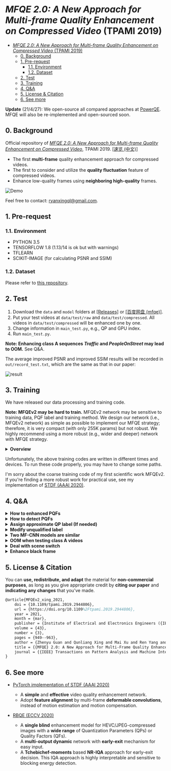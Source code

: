 # *MFQE 2.0: A New Approach for Multi-frame Quality Enhancement on Compressed Video* (TPAMI 2019)

- [*MFQE 2.0: A New Approach for Multi-frame Quality Enhancement on Compressed Video* (TPAMI 2019)](#mfqe-20-a-new-approach-for-multi-frame-quality-enhancement-on-compressed-video-tpami-2019)
  - [0. Background](#0-background)
  - [1. Pre-request](#1-pre-request)
    - [1.1. Environment](#11-environment)
    - [1.2. Dataset](#12-dataset)
  - [2. Test](#2-test)
  - [3. Training](#3-training)
  - [4. Q&A](#4-qa)
  - [5. License & Citation](#5-license--citation)
  - [6. See more](#6-see-more)

**Update** (21/4/27): We open-source all compared approaches at [PowerQE](https://github.com/RyanXingQL/PowerQE). MFQE will also be re-implemented and open-sourced soon.
## 0. Background

Official repository of [*MFQE 2.0: A New Approach for Multi-frame Quality Enhancement on Compressed Video*](http://arxiv.org/abs/1902.09707), TPAMI 2019. [[速览 (中文)]](https://github.com/RyanXingQL/Blog/blob/main/posts/mfqev2.md)

- The first **multi-frame** quality enhancement approach for compressed videos.
- The first to consider and utilize the **quality fluctuation** feature of compressed videos.
- Enhance low-quality frames using **neighboring high-quality** frames.

![Demo](https://user-images.githubusercontent.com/34084019/105737566-10a31b00-5f71-11eb-9d2c-19780ab94ab1.png)

Feel free to contact: <ryanxingql@gmail.com>.

## 1. Pre-request

### 1.1. Environment

- PYTHON 3.5
- TENSORFLOW 1.8 (1.13/14 is ok but with warnings)
- TFLEARN
- SCIKIT-IMAGE (for calculating PSNR and SSIM)

### 1.2. Dataset

Please refer to [this repository](https://gist.github.com/RyanXingQL/db0b67abb771f02ad9d6c6536eec971e).

## 2. Test

1. Download the `data` and `model` folders at [[Releases]](https://github.com/RyanXingQL/MFQEv2.0/releases/) or [[百度网盘 (mfqe)]](https://pan.baidu.com/s/1gE-VnMTgRW-57QiUwVNlVQ).
2. Put your test videos at `data/test/raw` and `data/test/compressed`. All videos in `data/test/compressed` will be enhanced one by one.
3. Change information in `main_test.py`, e.g., QP and GPU index.
4. Run `main_test.py`.

**Note: Enhancing class A sequences *Traffic* and *PeopleOnStreet* may lead to OOM.** See Q&A.

The average improved PSNR and improved SSIM results will be recorded in `out/record_test.txt`, which are the same as that in our paper:

![result](https://user-images.githubusercontent.com/34084019/105737588-16006580-5f71-11eb-9820-b974aeca1917.png)

## 3. Training

We have released our data processing and training code.

**Note: MFQEv2 may be hard to train.** MFQEv2 network may be sensitive to training data, PQF label and training method. We design our network (i.e., MFQEv2 network) as simple as possible to implement our MFQE strategy; therefore, it is very compact (with only 255K params) but not robust. We highly recommend using a more robust (e.g., wider and deeper) network with MFQE strategy.

<details>

<summary><b>Overview</b></summary>

For non-PQF enhancement:

- `main_extract_TrainingSet_NP`
  - Obtain patch pairs (pre-PQF, mid-non-PQF and sub-PQF patch pairs) from videos.
  - Shuffle and stack these pairs into `.npy` files.
- `main_train_NP`: Train non-PQF enhancement model at QP=37 (training model at QP=37 may be easier than other QPs).
- `main_train_FineTune_NP`: Train non-PQF enhancement models at other QPs by fine-tuning QP=37 model.

For PQF enhancement:

- `main_extract_TrainingSet_P`
  - Obtain patch pairs (pre-PQF, mid-PQF and sub-PQF patch pairs) from videos.
  - Shuffle and stack these pairs into `.npy` files.
- `main_train_FinetuneFromStep1_P`: Train PQF enhancement models by fine-tuning non-PQF enhancement models at corresponding QPs.

You can also train your own model by fine-tuning the open-source pre-trained model.

</details>

Unfortunately, the above training codes are written in different times and devices. To run these code properly, you may have to change some paths.

I'm sorry about the coarse training code of my first scientific work MFQEv2. If you're finding a more robust work for practical use, see my implementation of [STDF (AAAI 2020)](https://github.com/RyanXingQL/STDF-PyTorch).

## 4. Q&A

<details>
<summary><b>How to enhanced PQFs</b></summary>
<p>

In MFQEv2, PQFs are also enhanced using their neighboring PQFs. Note that the models for PQF enhancement and non-PQF enhancement are trained separately.

In MFQEv1, PQFs are enhanced using other image enhancement approaches.

</p>
</details>

<details>
<summary><b>How to detect PQFs</b></summary>
<p>

In the training stage, we use **ground truth PQF labels**, i.e., labels that generated by PSNR values. See our paper for more details.

In the testing stage, we provide PQF labels of all 18 videos in `data`. Besides, we have two more options for you:

1. Use **ground truth PQF labels** based on PSNR values. PSNR values can be simply obtained from either codecs or bit flow (e.g., log files generated by encoder include PSNR values). Also, we proved in our paper that the PSNR-generated label and detector-generated label have almost the same effect on the final enhancement performance.
2. Simply based on **QP values**. We find that among the 38 values, the QP value is of most importance. Therefore, one can also generate the PQF label according to the QP values. This option works especially for the LDP-encoded video. Note that: a low QP value usually indicates high image quality.

**Further explanation**

In the testing stage, we use a Bi-LSTM based detector to generate PQF labels. It requires a 38-dimension vector as the input. In particular, 36 values are generated by a NR-IQA method, and the other 2 values are QP and bitrate values.

In other words, MFQE approach requires coding information (QP and bitrate), which can simply be extracted from the encoder log file (e.g., log.txt generated by HM16.5).

Specifically:

1. We first encode the raw video by HM16.5 codec, and thus obtain compressed video and its log file (includes QP, bitrate and also PSNR value of each frame).
2. We generate the 36 values by the open-source MATLAB code of the NR-IQA method adopted in our paper.
3. We extract the QP and bitrate values, and combine them with the above 36 values. This way, we obtain a 38-dim vector for each frame.
4. We feed all 38-value vectors of this video into the BiLSTM detector, and finally obtain the PQF label of this video.

As we can see, the whole process is a bit complicated:

- One can use various codecs, and then obtain various log files with different format.
- The data loading process can vary.
- The IQA method is based on MATLAB, which is hard to be transferred into Python code used by MFQEv2.

Therefore, we omit the compression, IQA and detection processes, but instead provide you with the pre-generated 18 PQF labels as well as two simpler options as mentioned above.

</p>
</details>

<details>
<summary><b>Assign approximate QP label (If needed)</b></summary>
<p>

There may exist frames with different QPs in one video. You can prepare a `npy` file that **records the QP of each frame in one video**, and store it in folder `data/PQF_label` as  `ApprQP_VideoName.npy`.

Notice that we have only 5 models with QP22, 27, 32, 37, 42, so we should record the nearest QP for each frame. For example, if the QPs for 4 frames are: `21,28,25,33`, then we should record: `22,27,27,32`. That's why we call it "approximate QP label".

</p>
</details>

<details>
<summary><b>Modify unqualified label</b></summary>
<p>

In our MFQE approach, each non-PQF should be enhanced with the help of its neighboring two PQFs (previous one + subsequent one).

Let 0 denotes non-PQF and 1 denotes PQF. In some cases, the PQF label might be something like:

- 0 0 1 ... (The first 2 non-PQFs have no previous PQFs)
- ... 1 0 (The last non-PQF has no subsequent PQF)

Our solution: we simply let themselves to be the pre-PQF and sub-PQF, to manage the enhancement. The test code will automatically detect and fix this problem.

Similarly, the first PQF has no previous PQF, and the last PQF has no subsequent PQF. The first PQF serves as the previous PQF for itself, and the last PQF serves as the subsequent PQF for itself.

</p>
</details>

<details>
<summary><b>Two MF-CNN models are similar</b></summary>
<p>

There are two different models in `net_MFCNN.py`. `network2` is for QP = 22, 27, 32 and `network1` for QP = 37, 42. Correspondingly, there are two types of pre-trained model. The performances of these two networks are close. Feel free to use them.

</p>
</details>

<details>
<summary><b>OOM when testing class A videos</b></summary>
<p>

Even with a 2080Ti GPU, we cannot process `2560x1600` frames (i.e., test sequences *Traffic* and *PeopleOnStreet*) directly. We simply cut them into 4 patches for enhancement, combine the enhanced patches, and then calculate PSNR and SSIM. For simplicity, the patching and combination processes are omitted in the test code.

</p>
</details> 

<details>
<summary><b>Deal with scene switch</b></summary>
<p>

There may exist multiple scenes in one video. Frames in different scenes should not be fused. In this case, we can use SSIM to detect scene switch, and then cut the video into a few clips. Luckily, it seems that no scene switch exists in the 18 test sequences.

</p>
</details>

<details>
<summary><b>Enhance black frame</b></summary>
<p>

Enhancing black frames or other "plane" frames (all pixel values are the same) may lead to inf PSNR. Our solution:

1. If the middle frame is plane, skip it (do not enhance it).
2. If the pre- or sub-PQF is plane, simply let the middle frame itself to be its pre-PQF and sub-PQF for enhancement.

</p>
</details>

## 5. License & Citation

You can **use, redistribute, and adapt** the material for **non-commercial purposes**, as long as you give appropriate credit by **citing our paper** and **indicating any changes** that you've made.

```tex
@article{MFQEv2_xing_2021,
	doi = {10.1109/tpami.2019.2944806},
	url = {https://doi.org/10.1109%2Ftpami.2019.2944806},
	year = 2021,
	month = {mar},
	publisher = {Institute of Electrical and Electronics Engineers ({IEEE})},
	volume = {43},
	number = {3},
	pages = {949--963},
	author = {Zhenyu Guan and Qunliang Xing and Mai Xu and Ren Yang and Tie Liu and Zulin Wang},
	title = {{MFQE} 2.0: A New Approach for Multi-Frame Quality Enhancement on Compressed Video},
	journal = {{IEEE} Transactions on Pattern Analysis and Machine Intelligence}
}
```

## 6. See more

- [PyTorch implementation of STDF (AAAI 2020)](https://github.com/RyanXingQL/STDF-PyTorch)
  - A **simple** and **effective** video quality enhancement network.
  - Adopt **feature alignment** by multi-frame **deformable convolutions**, instead of motion estimation and motion compensation.

- [RBQE (ECCV 2020)](https://github.com/RyanXingQL/RBQE)
  - A **single blind** enhancement model for HEVC/JPEG-compressed images with a **wide range** of Quantization Parameters (QPs) or Quality Factors (QFs).
  - A **multi-output dynamic** network with **early-exit** mechanism for easy input.
  - A **Tchebichef-moments** based **NR-IQA** approach for early-exit decision. This IQA approach is highly interpretable and sensitive to blocking energy detection.
